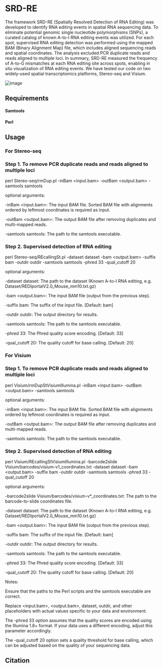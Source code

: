 # SRD-RE

The framework SRD-RE (Spatially Resolved Detection of RNA Editing) was developed to identify RNA editing events in spatial RNA sequencing data. To eliminate potential genomic single nucleotide polymorphisms (SNPs), a curated catalog of known A-to-I RNA editing events was utilized. For each spot, supervised RNA editing detection was performed using the mapped BAM (Binary Alignment Map) file, which includes aligned sequencing reads and spatial coordinates. The analysis excluded PCR duplicate reads and reads aligned to multiple loci. In summary, SRD-RE measured the frequency of A-to-G mismatches at each RNA editing site across spots, enabling in situ visualization of RNA editing events. We have tested our code on two widely-used spatial transcriptomics platforms, Stereo-seq and Visium.

![image](https://github.com/user-attachments/assets/a2e7c5a6-df2d-4d0d-96ce-c00f174e0ab7)

## Requirements

#### Samtools
#### Perl


## Usage

### For Stereo-seq

### Step 1. To remove PCR duplicate reads and reads aligned to multiple loci
   
   perl Stereo-seq/rmDup.pl -inBam <input.bam> -outBam <output.bam> -samtools samtools

   optional arguments:

   -inBam <input.bam>: The input BAM file. Sorted BAM file with alignments ordered by leftmost coordinates is required as input.
   
   -outBam <output.bam>: The output BAM file after removing duplicates and multi-mapped reads.
   
   -samtools samtools: The path to the samtools executable.
   
### Step 2. Supervised detection of RNA editing 

   perl Stereo-seq/REcallingSt.pl -dataset dataset -bam <output.bam> -suffix bam -outdir outdir -samtools samtools -phred 33 -qual_cutoff 20

   optional arguments:

   -dataset dataset: The path to the dataset (Known A-to-I RNA editing, e.g. Dataset/REDIportalV2.0_Mouse_mm10.txt.gz)

   -bam <output.bam>: The input BAM file (output from the previous step).

   -suffix bam: The suffix of the input file. [Default: bam]

   -outdir outdir: The output directory for results.

   -samtools samtools: The path to the samtools executable.

   -phred 33: The Phred quality score encoding. [Default: 33]

   -qual_cutoff 20: The quality cutoff for base calling. [Default: 20]

### For Visium

### Step 1. To remove PCR duplicate reads and reads aligned to multiple loci
   
   perl Visium/rmDupStVisiumIllumina.pl -inBam <input.bam> -outBam <output.bam> -samtools samtools

   optional arguments:

   -inBam <input.bam>: The input BAM file. Sorted BAM file with alignments ordered by leftmost coordinates is required as input. 

   -outBam <output.bam>: The output BAM file after removing duplicates and multi-mapped reads.

   -samtools samtools: The path to the samtools executable.
   
### Step 2. Supervised detection of RNA editing 

   perl Visium/REcallingStVisiumIllumina.pl -barcode2slide Visium/barcodes/visium-v1_coordinates.txt -dataset dataset -bam <output.bam> -suffix bam -outdir outdir -samtools samtools -phred 33 -qual_cutoff 20

   optional arguments:

   -barcode2slide Visium/barcodes/visium-v*_coordinates.txt: The path to the barcode-to-slide coordinates file.

   -dataset dataset: The path to the dataset (Known A-to-I RNA editing, e.g. Dataset/REDIportalV2.0_Mouse_mm10.txt.gz)

   -bam <output.bam>: The input BAM file (output from the previous step).

   -suffix bam: The suffix of the input file. [Default: bam]

   -outdir outdir: The output directory for results.

   -samtools samtools: The path to the samtools executable.

   -phred 33: The Phred quality score encoding. [Default: 33]

   -qual_cutoff 20: The quality cutoff for base calling. [Default: 20]

Notes:
   
   Ensure that the paths to the Perl scripts and the samtools executable are correct.

   Replace <input.bam>, <output.bam>, dataset, outdir, and other placeholders with actual values specific to your data and environment.

   The -phred 33 option assumes that the quality scores are encoded using the Illumina 1.8+ format. If your data uses a different encoding, adjust this parameter accordingly.

   The -qual_cutoff 20 option sets a quality threshold for base calling, which can be adjusted based on the quality of your sequencing data.
  
## Citation

   
   

